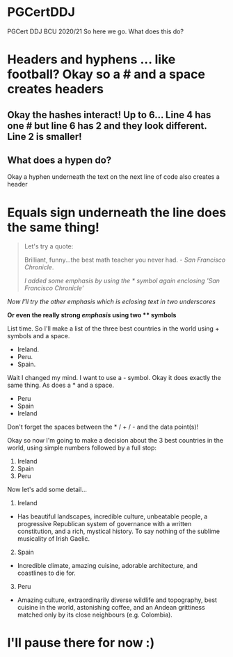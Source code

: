 # PGCertDDJ
PGCert DDJ BCU 2020/21
So here we go. What does this do?
# Headers and hyphens ... like football? Okay so a # and a space creates headers
>
## Okay the hashes interact! Up to 6... Line 4 has one # but line 6 has 2 and they look different. Line 2 is smaller!
>
What does a hypen do?
-
>
Okay a hyphen underneath the text on the next line of code also creates a header
>
Equals sign underneath the line does the same thing!
=
>Let's try a quote:
>
>Brilliant, funny...the best math teacher you never had. - *San Francisco Chronicle*.
>
>*I added some emphasis by using the * symbol again enclosing 'San Francisco Chronicle'* 
>
_Now I'll try the other emphasis which is eclosing text in two underscores_
>
**Or even the really strong _emphasis_ using two ** symbols**
>
List time. So I'll make a list of the three best countries in the world using + symbols and a space.
>
+ Ireland.
+ Peru.
+ Spain.
>
Wait I changed my mind. I want to use a - symbol. Okay it does exactly the same thing. As does a * and a space.
>
- Peru 
- Spain 
- Ireland
>
Don't forget the spaces between the * / + / - and the data point(s)!
>
Okay so now I'm going to make a decision about the 3 best countries in the world, using simple numbers followed by a full stop:
>
1. Ireland
2. Spain
3. Peru
>
Now let's add some detail... 
>
1. Ireland
+ Has beautiful landscapes, incredible culture, unbeatable people, a progressive Republican system of governance with a written constitution, and a rich, mystical history. To say nothing of the sublime musicality of Irish Gaelic. 
2. Spain
+ Incredible climate, amazing cuisine, adorable architecture, and coastlines to die for. 
3. Peru
+ Amazing culture, extraordinarily diverse wildlife and topography, best cuisine in the world, astonishing coffee, and an Andean grittiness matched only by its close neighbours (e.g. Colombia).
>
# I'll pause there for now :)
